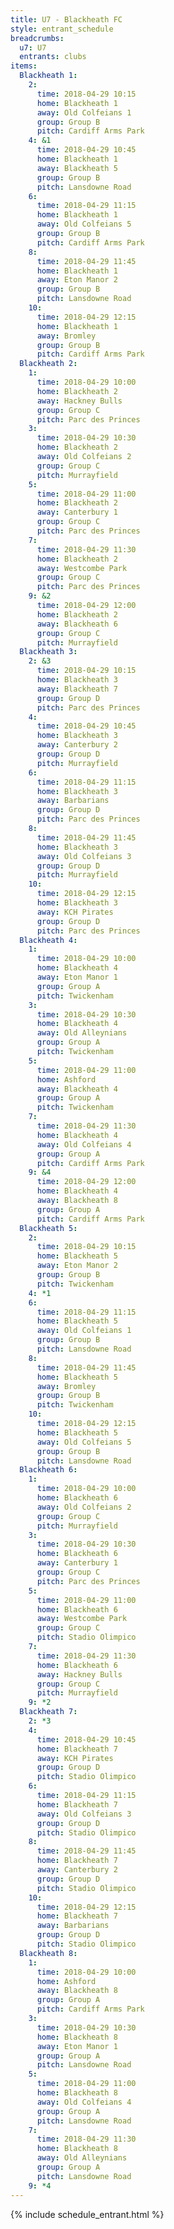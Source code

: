 ```yaml
---
title: U7 - Blackheath FC
style: entrant_schedule
breadcrumbs:
  u7: U7
  entrants: clubs
items:
  Blackheath 1:
    2:
      time: 2018-04-29 10:15
      home: Blackheath 1
      away: Old Colfeians 1
      group: Group B
      pitch: Cardiff Arms Park
    4: &1
      time: 2018-04-29 10:45
      home: Blackheath 1
      away: Blackheath 5
      group: Group B
      pitch: Lansdowne Road
    6:
      time: 2018-04-29 11:15
      home: Blackheath 1
      away: Old Colfeians 5
      group: Group B
      pitch: Cardiff Arms Park
    8:
      time: 2018-04-29 11:45
      home: Blackheath 1
      away: Eton Manor 2
      group: Group B
      pitch: Lansdowne Road
    10:
      time: 2018-04-29 12:15
      home: Blackheath 1
      away: Bromley
      group: Group B
      pitch: Cardiff Arms Park
  Blackheath 2:
    1:
      time: 2018-04-29 10:00
      home: Blackheath 2
      away: Hackney Bulls
      group: Group C
      pitch: Parc des Princes
    3:
      time: 2018-04-29 10:30
      home: Blackheath 2
      away: Old Colfeians 2
      group: Group C
      pitch: Murrayfield
    5:
      time: 2018-04-29 11:00
      home: Blackheath 2
      away: Canterbury 1
      group: Group C
      pitch: Parc des Princes
    7:
      time: 2018-04-29 11:30
      home: Blackheath 2
      away: Westcombe Park
      group: Group C
      pitch: Parc des Princes
    9: &2
      time: 2018-04-29 12:00
      home: Blackheath 2
      away: Blackheath 6
      group: Group C
      pitch: Murrayfield
  Blackheath 3:
    2: &3
      time: 2018-04-29 10:15
      home: Blackheath 3
      away: Blackheath 7
      group: Group D
      pitch: Parc des Princes
    4:
      time: 2018-04-29 10:45
      home: Blackheath 3
      away: Canterbury 2
      group: Group D
      pitch: Murrayfield
    6:
      time: 2018-04-29 11:15
      home: Blackheath 3
      away: Barbarians
      group: Group D
      pitch: Parc des Princes
    8:
      time: 2018-04-29 11:45
      home: Blackheath 3
      away: Old Colfeians 3
      group: Group D
      pitch: Murrayfield
    10:
      time: 2018-04-29 12:15
      home: Blackheath 3
      away: KCH Pirates
      group: Group D
      pitch: Parc des Princes
  Blackheath 4:
    1:
      time: 2018-04-29 10:00
      home: Blackheath 4
      away: Eton Manor 1
      group: Group A
      pitch: Twickenham
    3:
      time: 2018-04-29 10:30
      home: Blackheath 4
      away: Old Alleynians
      group: Group A
      pitch: Twickenham
    5:
      time: 2018-04-29 11:00
      home: Ashford
      away: Blackheath 4
      group: Group A
      pitch: Twickenham
    7:
      time: 2018-04-29 11:30
      home: Blackheath 4
      away: Old Colfeians 4
      group: Group A
      pitch: Cardiff Arms Park
    9: &4
      time: 2018-04-29 12:00
      home: Blackheath 4
      away: Blackheath 8
      group: Group A
      pitch: Cardiff Arms Park
  Blackheath 5:
    2:
      time: 2018-04-29 10:15
      home: Blackheath 5
      away: Eton Manor 2
      group: Group B
      pitch: Twickenham
    4: *1
    6:
      time: 2018-04-29 11:15
      home: Blackheath 5
      away: Old Colfeians 1
      group: Group B
      pitch: Lansdowne Road
    8:
      time: 2018-04-29 11:45
      home: Blackheath 5
      away: Bromley
      group: Group B
      pitch: Twickenham
    10:
      time: 2018-04-29 12:15
      home: Blackheath 5
      away: Old Colfeians 5
      group: Group B
      pitch: Lansdowne Road
  Blackheath 6:
    1:
      time: 2018-04-29 10:00
      home: Blackheath 6
      away: Old Colfeians 2
      group: Group C
      pitch: Murrayfield
    3:
      time: 2018-04-29 10:30
      home: Blackheath 6
      away: Canterbury 1
      group: Group C
      pitch: Parc des Princes
    5:
      time: 2018-04-29 11:00
      home: Blackheath 6
      away: Westcombe Park
      group: Group C
      pitch: Stadio Olimpico
    7:
      time: 2018-04-29 11:30
      home: Blackheath 6
      away: Hackney Bulls
      group: Group C
      pitch: Murrayfield
    9: *2
  Blackheath 7:
    2: *3
    4:
      time: 2018-04-29 10:45
      home: Blackheath 7
      away: KCH Pirates
      group: Group D
      pitch: Stadio Olimpico
    6:
      time: 2018-04-29 11:15
      home: Blackheath 7
      away: Old Colfeians 3
      group: Group D
      pitch: Stadio Olimpico
    8:
      time: 2018-04-29 11:45
      home: Blackheath 7
      away: Canterbury 2
      group: Group D
      pitch: Stadio Olimpico
    10:
      time: 2018-04-29 12:15
      home: Blackheath 7
      away: Barbarians
      group: Group D
      pitch: Stadio Olimpico
  Blackheath 8:
    1:
      time: 2018-04-29 10:00
      home: Ashford
      away: Blackheath 8
      group: Group A
      pitch: Cardiff Arms Park
    3:
      time: 2018-04-29 10:30
      home: Blackheath 8
      away: Eton Manor 1
      group: Group A
      pitch: Lansdowne Road
    5:
      time: 2018-04-29 11:00
      home: Blackheath 8
      away: Old Colfeians 4
      group: Group A
      pitch: Lansdowne Road
    7:
      time: 2018-04-29 11:30
      home: Blackheath 8
      away: Old Alleynians
      group: Group A
      pitch: Lansdowne Road
    9: *4
---
```


{% include schedule_entrant.html %}

